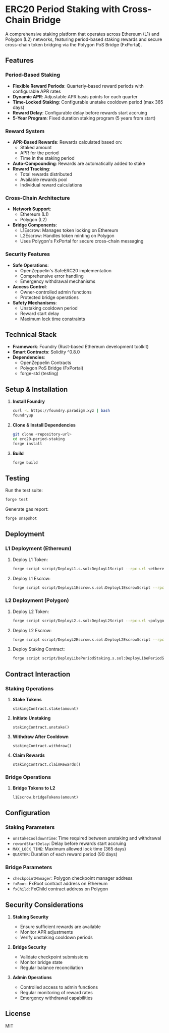 # ERC20 Period Staking with Cross-Chain Bridge

A comprehensive staking platform that operates across Ethereum (L1) and Polygon (L2) networks, featuring period-based staking rewards and secure cross-chain token bridging via the Polygon PoS Bridge (FxPortal).

## Features

### Period-Based Staking

- **Flexible Reward Periods**: Quarterly-based reward periods with configurable APR rates
- **Dynamic APR**: Adjustable APR basis points for each quarter
- **Time-Locked Staking**: Configurable unstake cooldown period (max 365 days)
- **Reward Delay**: Configurable delay before rewards start accruing
- **5-Year Program**: Fixed duration staking program (5 years from start)

### Reward System

- **APR-Based Rewards**: Rewards calculated based on:
  - Staked amount
  - APR for the period
  - Time in the staking period
- **Auto-Compounding**: Rewards are automatically added to stake
- **Reward Tracking**:
  - Total rewards distributed
  - Available rewards pool
  - Individual reward calculations

### Cross-Chain Architecture

- **Network Support**:
  - Ethereum (L1)
  - Polygon (L2)
- **Bridge Components**:
  - L1Escrow: Manages token locking on Ethereum
  - L2Escrow: Handles token minting on Polygon
  - Uses Polygon's FxPortal for secure cross-chain messaging

### Security Features

- **Safe Operations**:
  - OpenZeppelin's SafeERC20 implementation
  - Comprehensive error handling
  - Emergency withdrawal mechanisms
- **Access Control**:
  - Owner-controlled admin functions
  - Protected bridge operations
- **Safety Mechanisms**:
  - Unstaking cooldown period
  - Reward start delay
  - Maximum lock time constraints

## Technical Stack

- **Framework**: Foundry (Rust-based Ethereum development toolkit)
- **Smart Contracts**: Solidity ^0.8.0
- **Dependencies**:
  - OpenZeppelin Contracts
  - Polygon PoS Bridge (FxPortal)
  - forge-std (testing)

## Setup & Installation

1. **Install Foundry**

   ```bash
   curl -L https://foundry.paradigm.xyz | bash
   foundryup
   ```

2. **Clone & Install Dependencies**

   ```bash
   git clone <repository-url>
   cd erc20-period-staking
   forge install
   ```

3. **Build**
   ```bash
   forge build
   ```

## Testing

Run the test suite:

```bash
forge test
```

Generate gas report:

```bash
forge snapshot
```

## Deployment

### L1 Deployment (Ethereum)

1. Deploy L1 Token:

   ```bash
   forge script script/DeployL1.s.sol:DeployL1Script --rpc-url <ethereum_rpc> --private-key <key>
   ```

2. Deploy L1 Escrow:
   ```bash
   forge script script/DeployL1Escrow.s.sol:DeployL1EscrowScript --rpc-url <ethereum_rpc> --private-key <key>
   ```

### L2 Deployment (Polygon)

1. Deploy L2 Token:

   ```bash
   forge script script/DeployL2.s.sol:DeployL2Script --rpc-url <polygon_rpc> --private-key <key>
   ```

2. Deploy L2 Escrow:

   ```bash
   forge script script/DeployL2Escrow.s.sol:DeployL2EscrowScript --rpc-url <polygon_rpc> --private-key <key>
   ```

3. Deploy Staking Contract:
   ```bash
   forge script script/DeployLibePeriodStaking.s.sol:DeployLibePeriodStakingScript --rpc-url <polygon_rpc> --private-key <key>
   ```

## Contract Interaction

### Staking Operations

1. **Stake Tokens**

   ```solidity
   stakingContract.stake(amount)
   ```

2. **Initiate Unstaking**

   ```solidity
   stakingContract.unstake()
   ```

3. **Withdraw After Cooldown**

   ```solidity
   stakingContract.withdraw()
   ```

4. **Claim Rewards**
   ```solidity
   stakingContract.claimRewards()
   ```

### Bridge Operations

1. **Bridge Tokens to L2**
   ```solidity
   l1Escrow.bridgeTokens(amount)
   ```

## Configuration

### Staking Parameters

- `unstakeCooldownTime`: Time required between unstaking and withdrawal
- `rewardStartDelay`: Delay before rewards start accruing
- `MAX_LOCK_TIME`: Maximum allowed lock time (365 days)
- `QUARTER`: Duration of each reward period (90 days)

### Bridge Parameters

- `checkpointManager`: Polygon checkpoint manager address
- `fxRoot`: FxRoot contract address on Ethereum
- `fxChild`: FxChild contract address on Polygon

## Security Considerations

1. **Staking Security**

   - Ensure sufficient rewards are available
   - Monitor APR adjustments
   - Verify unstaking cooldown periods

2. **Bridge Security**

   - Validate checkpoint submissions
   - Monitor bridge state
   - Regular balance reconciliation

3. **Admin Operations**
   - Controlled access to admin functions
   - Regular monitoring of reward rates
   - Emergency withdrawal capabilities

## License

MIT
